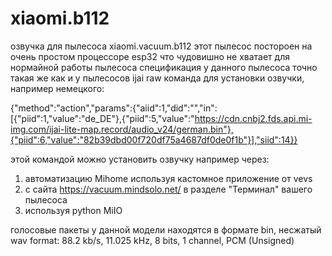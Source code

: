 # xiaomi.b112
озвучка для пылесоса xiaomi.vacuum.b112
этот пылесос постороен на очень простом процессоре esp32 что чудовишно не хватает для нормайной работы пылесоса
спецификация у данного пылесоса точно такая же как и у пылесосов ijai
raw команда для установки озвучки, например немецкого:

{"method":"action","params":{"aiid":1,"did":"","in":[{"piid":1,"value":"de_DE"},{"piid":5,"value":"https://cdn.cnbj2.fds.api.mi-img.com/ijai-lite-map.record/audio_v24/german.bin"},{"piid":6,"value":"82b39dbd00f720df75a4687df0de0f1b"}],"siid":14}}

этой командой можно установить озвучку например через:
1) автоматизацию Mihome используя кастомное приложение от vevs
2) с сайта https://vacuum.mindsolo.net/ в разделе "Терминал" вашего пылесоса
3) используя python MiIO

голосовые пакеты у данной модели находятся в формате bin, несжатый wav format: 88.2 kb/s, 11.025 kHz, 8 bits, 1 channel, PCM (Unsigned)

